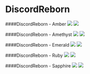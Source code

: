 # DiscordReborn

####DiscordReborn - Amber
<img src="http://i.imgur.com/1GwmPsG.png">
<img src="http://i.imgur.com/vNoPYll.png">

####DiscordReborn - Amethyst
<img src="http://i.imgur.com/GAgh0yA.png">
<img src="http://i.imgur.com/iVHtRDD.png">

####DiscordReborn - Emerald
<img src="http://i.imgur.com/4U2qLTC.png">
<img src="http://i.imgur.com/OMLbIIg.png">

####DiscordReborn - Ruby
<img src="http://i.imgur.com/BSowlw5.png">
<img src="http://i.imgur.com/WVYIKOX.png">

####DiscordReborn - Sapphire
<img src="http://i.imgur.com/721knTx.png">
<img src="http://i.imgur.com/4imUwfh.png">
